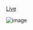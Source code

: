 [Live](https://priyanshusingh305.github.io/frontend-THAs/DAY3/)



![image](https://user-images.githubusercontent.com/72139258/122131622-11bce200-ce57-11eb-8268-4849ba61587f.png)
